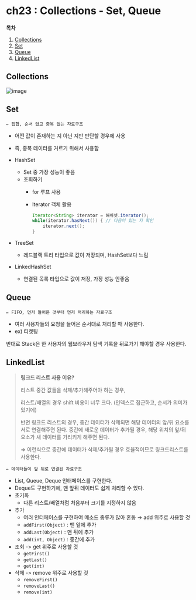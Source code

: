 # ch23 : Collections - Set, Queue

**목차**
1. [Collections](#collections)
2. [Set](#set)
3. [Queue](#queue)
4. [LinkedList](#linkedlist)

## Collections

![image](https://user-images.githubusercontent.com/77563814/184531336-763b525c-7110-41cc-9171-6c6b0957be0a.png)


## Set

<aside>
  
    ✏️ 집합, 순서 없고 중복 없는 자료구조

</aside>

- 어떤 값이 존재하는 지 아닌 지만 판단할 경우에 사용
- 즉, 중복 데이터를 거르기 위해서 사용함
- HashSet
    - Set 중 가장 성능이 좋음
    - 조회하기
        - for 루프 사용
        - Iterator 객체 활용
            
            ```java
            Iterator<String> iterator = 해쉬셋.iterator();
            while(iterator.hasNext()) { // 다음이 있는 지 확인
            	iterator.next();
            }
            ```
            
- TreeSet
    - 레드블랙 트리 타입으로 값이 저장되며, HashSet보다 느림
- LinkedHashSet
    - 연결된 목록 타입으로 값이 저장, 가장 성능 안좋음

## Queue

<aside>
  
    ✏️ FIFO, 먼저 들어온 것부터 먼저 처리하는 자료구조

</aside>

- 여러 사용자들의 요청을 들어온 순서대로 처리할 때 사용한다.
- ex) 티켓팅

반대로 Stack은 한 사용자의 웹브라우저 탐색 기록을 뒤로가기 해야할 경우 사용한다.

## LinkedList

> **링크드 리스트 사용 이유?**
> 
> 
> 
> 리스트 중간 값들을 삭제/추가해주어야 하는 경우, 
> 
> 리스트/배열의 경우 shift 비용이 너무 크다. (인덱스로 접근하고, 순서가 의미가 있기에)
> 
> 반면 링크드 리스트의 경우, 중간 데이터가 삭제되면 해당 데이터의 앞/뒤 요소를 서로 연결해주면 된다. 중간에 새로운 데이터가 추가될 경우, 해당 위치의 앞/뒤 요소가 새 데이터를 가리키게 해주면 된다. 
> 
> ⇒ 이런식으로 중간에 데이터가 삭제/추가될 경우 효율적이므로 링크드리스트를 사용한다.
> 

<aside>
  
    ✏️ 데이터들이 앞 뒤로 연결된 자료구조

</aside>

- List, Queue, Deque 인터페이스를 구현한다.
- Deque도 구현하기에, 맨 앞뒤 데이터도 쉽게 처리할 수 있다.
- 초기화
    - 다른 리스트/배열처럼 처음부터 크기를 지정하지 않음
- 추가
    - 여러 인터페이스를 구현하여 메소드 종류가 많아 혼동 → add 위주로 사용할 것
    - `addFirst(Object)` : 맨 앞에 추가
    - `addLast(Object)` : 맨 뒤에 추가
    - `add(int, Object)` :  중간에 추가
- 조회 -> get 위주로 사용할 것
    - `getFirst()`
    - `getLast()`
    - `get(int)`
- 삭제 -> remove 위주로 사용할 것
    - `removeFirst()`
    - `removeLast()`
    - `remove(int)`
